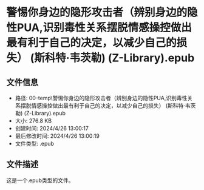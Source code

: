 ﻿# 警惕你身边的隐形攻击者（辨别身边的隐性PUA,识别毒性关系摆脱情感操控做出最有利于自己的决定，以减少自己的损失） (斯科特·韦茨勒) (Z-Library).epub

## 文件信息
- 路径: 00-temp\警惕你身边的隐形攻击者（辨别身边的隐性PUA,识别毒性关系摆脱情感操控做出最有利于自己的决定，以减少自己的损失） (斯科特·韦茨勒) (Z-Library).epub
- 大小: 276.8 KB
- 创建时间: 2024/4/26 13:00:17
- 最后修改时间: 2024/4/26 13:00:19
- 文件类型: .epub

## 文件描述
这是一个.epub类型的文件。

